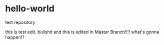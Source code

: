 # hello-world
test repository

this is test edit.
bullshit
and this is edited in Master Branch!!!!
what's gonna happen!?
